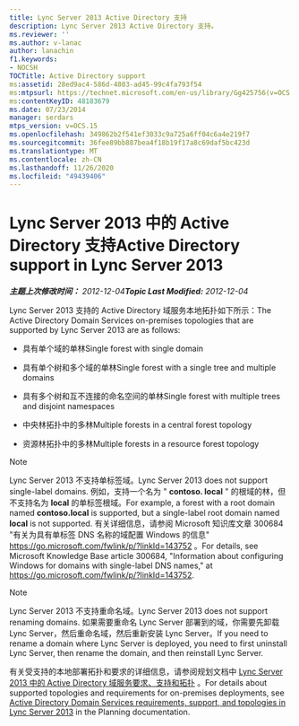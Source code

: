 ```yaml
---
title: Lync Server 2013 Active Directory 支持
description: Lync Server 2013 Active Directory 支持。
ms.reviewer: ''
ms.author: v-lanac
author: lanachin
f1.keywords:
- NOCSH
TOCTitle: Active Directory support
ms:assetid: 28ed9ac4-586d-4803-ad45-99c4fa793f54
ms:mtpsurl: https://technet.microsoft.com/en-us/library/Gg425756(v=OCS.15)
ms:contentKeyID: 48183679
ms.date: 07/23/2014
manager: serdars
mtps_version: v=OCS.15
ms.openlocfilehash: 349862b2f541ef3033c9a725a6ff04c6a4e219f7
ms.sourcegitcommit: 36fee89bb887bea4f18b19f17a8c69daf5bc423d
ms.translationtype: MT
ms.contentlocale: zh-CN
ms.lasthandoff: 11/26/2020
ms.locfileid: "49439406"
---
```

# <a name="active-directory-support-in-lync-server-2013"></a><span data-ttu-id="32f49-103">Lync Server 2013 中的 Active Directory 支持</span><span class="sxs-lookup"><span data-stu-id="32f49-103">Active Directory support in Lync Server 2013</span></span>

<div data-xmlns="http://www.w3.org/1999/xhtml">

<div class="topic" data-xmlns="http://www.w3.org/1999/xhtml" data-msxsl="urn:schemas-microsoft-com:xslt" data-cs="https://msdn.microsoft.com/">

<div data-asp="https://msdn2.microsoft.com/asp">



</div>

<div id="mainSection">

<div id="mainBody"><span data-ttu-id="32f49-104">

<span> </span></span><span class="sxs-lookup"><span data-stu-id="32f49-104">

<span> </span></span></span>

<span data-ttu-id="32f49-105">_**主题上次修改时间：** 2012-12-04_</span><span class="sxs-lookup"><span data-stu-id="32f49-105">_**Topic Last Modified:** 2012-12-04_</span></span>

<span data-ttu-id="32f49-106">Lync Server 2013 支持的 Active Directory 域服务本地拓扑如下所示：</span><span class="sxs-lookup"><span data-stu-id="32f49-106">The Active Directory Domain Services on-premises topologies that are supported by Lync Server 2013 are as follows:</span></span>

  - <span data-ttu-id="32f49-107">具有单个域的单林</span><span class="sxs-lookup"><span data-stu-id="32f49-107">Single forest with single domain</span></span>

  - <span data-ttu-id="32f49-108">具有单个树和多个域的单林</span><span class="sxs-lookup"><span data-stu-id="32f49-108">Single forest with a single tree and multiple domains</span></span>

  - <span data-ttu-id="32f49-109">具有多个树和互不连接的命名空间的单林</span><span class="sxs-lookup"><span data-stu-id="32f49-109">Single forest with multiple trees and disjoint namespaces</span></span>

  - <span data-ttu-id="32f49-110">中央林拓扑中的多林</span><span class="sxs-lookup"><span data-stu-id="32f49-110">Multiple forests in a central forest topology</span></span>

  - <span data-ttu-id="32f49-111">资源林拓扑中的多林</span><span class="sxs-lookup"><span data-stu-id="32f49-111">Multiple forests in a resource forest topology</span></span>

<div>


> [!NOTE]  
> <span data-ttu-id="32f49-112">Lync Server 2013 不支持单标签域。</span><span class="sxs-lookup"><span data-stu-id="32f49-112">Lync Server 2013 does not support single-label domains.</span></span> <span data-ttu-id="32f49-113">例如，支持一个名为 " <STRONG>contoso. local</STRONG> " 的根域的林，但不支持名为 <STRONG>local</STRONG> 的单标签根域。</span><span class="sxs-lookup"><span data-stu-id="32f49-113">For example, a forest with a root domain named <STRONG>contoso.local</STRONG> is supported, but a single-label root domain named <STRONG>local</STRONG> is not supported.</span></span> <span data-ttu-id="32f49-114">有关详细信息，请参阅 Microsoft 知识库文章 300684 "有关为具有单标签 DNS 名称的域配置 Windows 的信息" <A href="https://go.microsoft.com/fwlink/p/?linkid=143752">https://go.microsoft.com/fwlink/p/?linkId=143752</A> 。</span><span class="sxs-lookup"><span data-stu-id="32f49-114">For details, see Microsoft Knowledge Base article 300684, "Information about configuring Windows for domains with single-label DNS names," at <A href="https://go.microsoft.com/fwlink/p/?linkid=143752">https://go.microsoft.com/fwlink/p/?linkId=143752</A>.</span></span>



</div>

<div>


> [!NOTE]  
> <span data-ttu-id="32f49-115">Lync Server 2013 不支持重命名域。</span><span class="sxs-lookup"><span data-stu-id="32f49-115">Lync Server 2013 does not support renaming domains.</span></span> <span data-ttu-id="32f49-116">如果需要重命名 Lync Server 部署到的域，你需要先卸载 Lync Server，然后重命名域，然后重新安装 Lync Server。</span><span class="sxs-lookup"><span data-stu-id="32f49-116">If you need to rename a domain where Lync Server is deployed, you need to first uninstall Lync Server, then rename the domain, and then reinstall Lync Server.</span></span>



</div>

<span data-ttu-id="32f49-117">有关受支持的本地部署拓扑和要求的详细信息，请参阅规划文档中 [Lync Server 2013 中的 Active Directory 域服务要求、支持和拓扑](lync-server-2013-active-directory-domain-services-requirements-support-and-topologies.md) 。</span><span class="sxs-lookup"><span data-stu-id="32f49-117">For details about supported topologies and requirements for on-premises deployments, see [Active Directory Domain Services requirements, support, and topologies in Lync Server 2013](lync-server-2013-active-directory-domain-services-requirements-support-and-topologies.md) in the Planning documentation.</span></span>

<span data-ttu-id="32f49-118"></div>

<span> </span>

</div>

</div>

</span><span class="sxs-lookup"><span data-stu-id="32f49-118"></div>

<span> </span>

</div>

</div>

</span></span></div>

